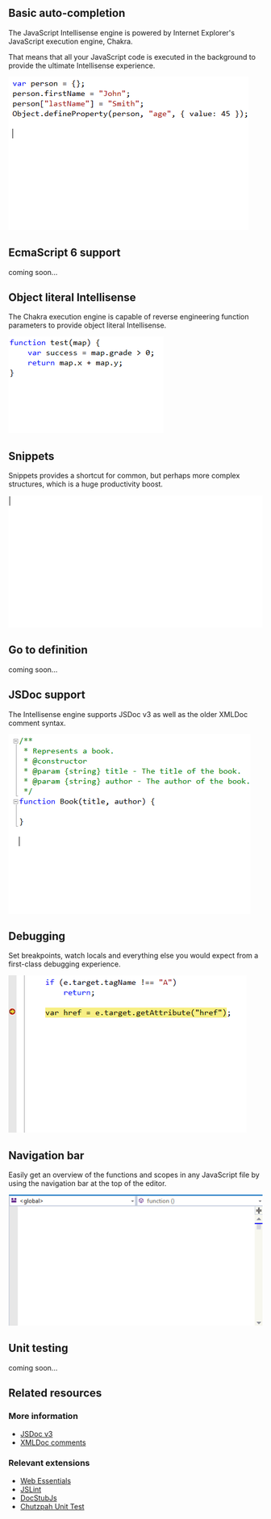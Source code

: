 ﻿<properties
			pageTitle="JavaScript"
			description="Short description of the page"
			slug="javascript"
			order="300"
			keywords="javascript, jscript, script, dhtml, es3, es5, es6"
/>

## Basic auto-completion
The JavaScript Intellisense engine is powered by Internet Explorer's JavaScript
execution engine, Chakra. 

That means that all your JavaScript code is executed in the background to 
provide the ultimate Intellisense experience.

![JavaScript basic auto completion](_assets/javascript-basic-auto-completion.gif)

## EcmaScript 6 support
coming soon...

## Object literal Intellisense
The Chakra execution engine is capable of reverse engineering function
parameters to provide object literal Intellisense.

![Object literal Intellisense](_assets/javascript-object-literal-intellisense.gif)

## Snippets
Snippets provides a shortcut for common, but perhaps more complex structures,
which is a huge productivity boost.

![JavaScript snippets](_assets/javascript-snippets.gif)

## Go to definition
coming soon...

## JSDoc support
The Intellisense engine supports JSDoc v3 as well as the older XMLDoc 
comment syntax.

![JavaScript JSDoc support](_assets/javascript-jsdoc.gif)

## Debugging
Set breakpoints, watch locals and everything else you would expect
from a first-class debugging experience.

![JavaScript debugging](_assets/javascript-debugging.gif)

## Navigation bar
Easily get an overview of the functions and scopes in any JavaScript file
by using the navigation bar at the top of the editor.

![JavaScript navigation bar](_assets/javascript-navigation-bar.gif)

## Unit testing
coming soon...

<aside role="complementary">

## Related resources

<section>

### More information

- [JSDoc v3](http://usejsdoc.org/)
- [XMLDoc comments](https://msdn.microsoft.com/en-us/library/bb514138.aspx)
</section>

<section>

### Relevant extensions

- [Web Essentials](https://visualstudiogallery.msdn.microsoft.com/ee6e6d8c-c837-41fb-886a-6b50ae2d06a2)
- [JSLint](https://visualstudiogallery.msdn.microsoft.com/ede12aa8-0f80-4e6f-b15c-7a8b3499370e)
- [DocStubJs](https://visualstudiogallery.msdn.microsoft.com/0cb7304b-ad78-4283-ba2b-42804657fcdd)
- [Chutzpah Unit Test](https://visualstudiogallery.msdn.microsoft.com/f8741f04-bae4-4900-81c7-7c9bfb9ed1fe)
</section>

</aside>